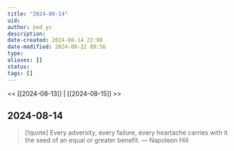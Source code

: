 ```yaml
---
title: "2024-08-14"
uid: 
author: ped_yc
description: 
date-created: 2024-08-14 22:08
date-modified: 2024-08-22 09:56
type: 
aliases: []
status: 
tags: []
---
```


<< [[2024-08-13]] | [[2024-08-15]] >>

## 2024-08-14

> [!quote] Every adversity, every failure, every heartache carries with it the seed of an equal or greater benefit.
> — Napoleon Hill
